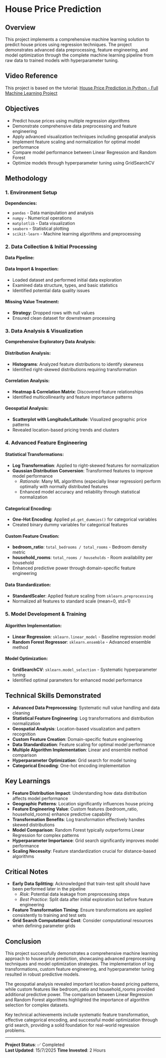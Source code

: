 # House Price Prediction

## Overview
This project implements a comprehensive machine learning solution to predict house prices using regression techniques. The project demonstrates advanced data preprocessing, feature engineering, and model optimization through the complete machine learning pipeline from raw data to trained models with hyperparameter tuning.

## Video Reference
This project is based on the tutorial: [House Price Prediction in Python - Full Machine Learning Project](https://www.youtube.com/watch?v=example)

## Objectives
- Predict house prices using multiple regression algorithms
- Demonstrate comprehensive data preprocessing and feature engineering
- Apply advanced visualization techniques including geospatial analysis
- Implement feature scaling and normalization for optimal model performance
- Compare model performance between Linear Regression and Random Forest
- Optimize models through hyperparameter tuning using GridSearchCV

## Methodology

### 1. Environment Setup
**Dependencies:**
- `pandas` - Data manipulation and analysis
- `numpy` - Numerical operations
- `matplotlib` - Data visualization
- `seaborn` - Statistical plotting
- `scikit-learn` - Machine learning algorithms and preprocessing

### 2. Data Collection & Initial Processing
**Data Pipeline:**

#### Data Import & Inspection:
- Loaded dataset and performed initial data exploration
- Examined data structure, types, and basic statistics
- Identified potential data quality issues

#### Missing Value Treatment:
- **Strategy**: Dropped rows with null values
- Ensured clean dataset for downstream processing

### 3. Data Analysis & Visualization
**Comprehensive Exploratory Data Analysis:**

#### Distribution Analysis:
- **Histograms**: Analyzed feature distributions to identify skewness
- Identified right-skewed distributions requiring transformation

#### Correlation Analysis:
- **Heatmap & Correlation Matrix**: Discovered feature relationships
- Identified multicollinearity and feature importance patterns

#### Geospatial Analysis:
- **Scatterplot with Longitude/Latitude**: Visualized geographic price patterns
- Revealed location-based pricing trends and clusters

### 4. Advanced Feature Engineering

#### Statistical Transformations:
- **Log Transformation**: Applied to right-skewed features for normalization
- **Gaussian Distribution Conversion**: Transformed features to improve model performance
  - *Rationale*: Many ML algorithms (especially linear regression) perform optimally with normally distributed features
  - Enhanced model accuracy and reliability through statistical normalization

#### Categorical Encoding:
- **One-Hot Encoding**: Applied `pd.get_dummies()` for categorical variables
- Created binary dummy variables for categorical features

#### Custom Feature Creation:
- **bedroom_ratio**: `total_bedrooms / total_rooms` - Bedroom density metric
- **household_rooms**: `total_rooms / households` - Room availability per household
- Enhanced predictive power through domain-specific feature engineering

#### Data Standardization:
- **StandardScaler**: Applied feature scaling from `sklearn.preprocessing`
- Normalized all features to standard scale (mean=0, std=1)

### 5. Model Development & Training

#### Algorithm Implementation:
- **Linear Regression**: `sklearn.linear_model` - Baseline regression model
- **Random Forest Regressor**: `sklearn.ensemble` - Advanced ensemble method

#### Model Optimization:
- **GridSearchCV**: `sklearn.model_selection` - Systematic hyperparameter tuning
- Identified optimal parameters for enhanced model performance

## Technical Skills Demonstrated
- **Advanced Data Preprocessing**: Systematic null value handling and data cleaning
- **Statistical Feature Engineering**: Log transformations and distribution normalization
- **Geospatial Analysis**: Location-based visualization and pattern recognition
- **Custom Feature Creation**: Domain-specific feature engineering
- **Data Standardization**: Feature scaling for optimal model performance
- **Multiple Algorithm Implementation**: Linear and ensemble method comparison
- **Hyperparameter Optimization**: Grid search for model tuning
- **Categorical Encoding**: One-hot encoding implementation

## Key Learnings
- **Feature Distribution Impact**: Understanding how data distribution affects model performance
- **Geographic Patterns**: Location significantly influences house pricing
- **Feature Engineering Value**: Custom features (bedroom_ratio, household_rooms) enhance predictive capability
- **Transformation Benefits**: Log transformation effectively handles skewed distributions
- **Model Comparison**: Random Forest typically outperforms Linear Regression for complex patterns
- **Hyperparameter Importance**: Grid search significantly improves model performance
- **Scaling Necessity**: Feature standardization crucial for distance-based algorithms

## Critical Notes
- **Early Data Splitting**: Acknowledged that train-test split should have been performed later in the pipeline
  - *Risk*: Potential data leakage from preprocessing steps
  - *Best Practice*: Split data after initial exploration but before feature engineering
- **Feature Transformation Timing**: Ensure transformations are applied consistently to training and test sets
- **Grid Search Computational Cost**: Consider computational resources when defining parameter grids

## Conclusion
This project successfully demonstrates a comprehensive machine learning approach to house price prediction, showcasing advanced preprocessing techniques and model optimization strategies. The implementation of log transformations, custom feature engineering, and hyperparameter tuning resulted in robust predictive models.

The geospatial analysis revealed important location-based pricing patterns, while custom features like bedroom_ratio and household_rooms provided additional predictive power. The comparison between Linear Regression and Random Forest algorithms highlighted the importance of algorithm selection for complex datasets.

Key technical achievements include systematic feature transformation, effective categorical encoding, and successful model optimization through grid search, providing a solid foundation for real-world regression problems.

---

**Project Status**: ✅ Completed  
**Last Updated**: 15/7/2025 
**Time Invested**: 2 Hours